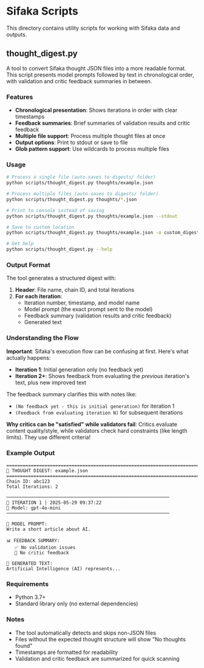 # Sifaka Scripts

This directory contains utility scripts for working with Sifaka data and outputs.

## thought_digest.py

A tool to convert Sifaka thought JSON files into a more readable format. This script presents model prompts followed by text in chronological order, with validation and critic feedback summaries in between.

### Features

- **Chronological presentation**: Shows iterations in order with clear timestamps
- **Feedback summaries**: Brief summaries of validation results and critic feedback
- **Multiple file support**: Process multiple thought files at once
- **Output options**: Print to stdout or save to file
- **Glob pattern support**: Use wildcards to process multiple files

### Usage

```bash
# Process a single file (auto-saves to digests/ folder)
python scripts/thought_digest.py thoughts/example.json

# Process multiple files (auto-saves to digests/ folder)
python scripts/thought_digest.py thoughts/*.json

# Print to console instead of saving
python scripts/thought_digest.py thoughts/example.json --stdout

# Save to custom location
python scripts/thought_digest.py thoughts/example.json -o custom_digest.txt

# Get help
python scripts/thought_digest.py --help
```

### Output Format

The tool generates a structured digest with:

1. **Header**: File name, chain ID, and total iterations
2. **For each iteration**:
   - Iteration number, timestamp, and model name
   - Model prompt (the exact prompt sent to the model)
   - Feedback summary (validation results and critic feedback)
   - Generated text

### Understanding the Flow

**Important**: Sifaka's execution flow can be confusing at first. Here's what actually happens:

- **Iteration 1**: Initial generation only (no feedback yet)
- **Iteration 2+**: Shows feedback from evaluating the *previous* iteration's text, plus new improved text

The feedback summary clarifies this with notes like:
- `(No feedback yet - this is initial generation)` for iteration 1
- `(Feedback from evaluating iteration N)` for subsequent iterations

**Why critics can be "satisfied" while validators fail**: Critics evaluate content quality/style, while validators check hard constraints (like length limits). They use different criteria!

### Example Output

```
================================================================================
🧠 THOUGHT DIGEST: example.json
================================================================================
Chain ID: abc123
Total Iterations: 2

────────────────────────────────────────────────────────────
📝 ITERATION 1 | 2025-05-29 09:37:22
🤖 Model: gpt-4o-mini
────────────────────────────────────────────────────────────

🎯 MODEL PROMPT:
Write a short article about AI.

📊 FEEDBACK SUMMARY:
   ✅ No validation issues
   💭 No critic feedback

📄 GENERATED TEXT:
Artificial Intelligence (AI) represents...
```

### Requirements

- Python 3.7+
- Standard library only (no external dependencies)

### Notes

- The tool automatically detects and skips non-JSON files
- Files without the expected thought structure will show "No thoughts found"
- Timestamps are formatted for readability
- Validation and critic feedback are summarized for quick scanning

